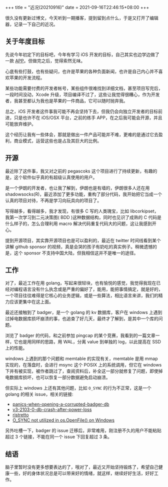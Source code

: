 +++
title = "近况(20210916)"
date = 2021-09-16T22:46:15+08:00
+++

很久没有更新过博文，今天听到一期播客，提到留到点什么，于是又打开了编辑器，记录一下自己的近况。

## 关于年度目标

先说今年初定下的目标吧，今年有学习 iOS 开发的目标，自己其实也边学边做了一款 [APP](https://apps.apple.com/cn/app/%E5%83%8F%E7%B4%A0%E7%94%BB%E5%AE%B6/id1546046976#?platform=iphone)。但做完之后，觉得索然无味。

心底有些打鼓，也有些疑问，也许是苹果的各种负面新闻，也许是自己内心并不喜欢苹果的开发流程。

某些功能需要付费的开发者帐号，某些组件很难找到详细文档，甚至项目写完后，一段时间没动，Xcode 升级，项目编译不过了，这些让我觉得很糟心，作为开发者，我甚至都认为我也是苹果的一件商品，它可以随时抛弃我。

<!-- more -->

总之，iOS 开发者这件事我可能不再会坚持下去，但我仍会向独立开发者的目标前进，只是也许不在 iOS/OSX 平台，之前的练手 APP，在之后我可能会开源，并且可能放弃维护。

这个经历让我有一些体会，那就是做出一件产品可能并不难，更难的是通过它去盈利，商业模式，运营这些也是占及其巨大的比例。

## 开源

最近除了这件事，我又对之前的 pegascoks 这个项目进行了持续更新，有趣的是，这个软件似乎真的有超级认真使用的用户。

是一个伊朗的开发者，也让我了解到，伊朗也是有墙的，伊朗很多人还在用 shadowsocks(R)，最近添加了更多功能，重构了部分代码，我开始把它当成一个认真的项目对待，不再是学习向玩具向的项目了。

写得越多，看得越多，我才发现，有很多 C 写的人类瑰宝，比如 libcorkipset，我第一次学习到二元决策图( BDD )这种数据结构，同时也见识了成熟的 C 代码是什么样子的，怎么合理利用 macro 解决代码重复代码大的问题，这让我感到开心。

提到开源项目，其实靠开源项目也是可以盈利的，最近在 twitter 时间线看到某个讲解 github sponsor 的视频，真是会哭的孩子有奶吃的真实例子。稍微遗憾的是，这个 sponsor 不支持中国大陆，但我相信这并不是唯一的途径。

## 工作

对了，最近工作在用 golang，写起来很轻块，也有愉悦的感觉，我觉得我现在已经对编程语言没有什么执念或是严重的偏好了，能用，能把事情搞定，就是好的，一个项目往往难得是它核心的业务逻辑，或是一些算法，相比语言来讲，我们的精力应该更集中在这上面。

最近还接触到了 badger，是一个 golang 的 kv 数据库，客户在 windows 上遇到过掉电数据库损坏崩溃的事，也追查了好几天，最终才了解到，是其中一个库的问题。

浏览了 badger 的代码，和之前参加 pingcap 的某个竞赛，我看到的一篇文章一样，它也是用同样的思路，用 WAL，分离 value 到单独的 log，以此提高在 SSD 上的性能。

windows 上遇到的那个问题和 memtable 的实现有关，memtable 是用 mmap 实现的，在落盘时，会进行 msync 这个 POSIX 上的系统调用，但它在 windows 下并有被实现，被作者跳过了，查阅资料后，补全这一部分就修复了问题，即使掉电数据库损坏，也可以恢复一部分数据避免启动崩溃。

但实际上 windows 上还有其他问题，比如 `O_SYNC` 的行为不正常，这是一个 golang 的相关 issue，相关的链接:

- [panics-when-opening-a-corrupted-badger-db](https://discuss.dgraph.io/t/panics-when-opening-a-corrupted-badger-db/14016/3)
- [v3-2103-0-db-crash-after-power-loss](https://discuss.dgraph.io/t/v3-2103-0-db-crash-after-power-loss/14676)
- [ristretto](https://github.com/dgraph-io/ristretto/pull/283)
- [O_SYNC not utilized in os.OpenFile() on Windows](https://github.com/golang/go/issues/35358)


另外吐槽一下，badger 的 issue 迁移后，非常难用，刚注册不久的用户不能粘贴超过 3 个链接，不能在同一个 issue 下回复超过 3 条。

## 结语

脑子里暂时没有更多想要表达的了，哦对了，最近又开始坚持锻炼了，希望自己健康一些，好的身体状况总是可以带来好的情绪，就这样，继续好好生活，好好工作。

